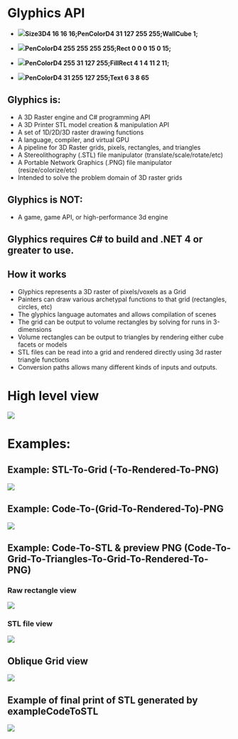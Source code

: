 # Glyphics API

* ![](https://github.com/katascope/Glyphics/blob/master/Glyphics/Apps/Animator/Simple1.PNG)**Size3D4 16 16 16;PenColorD4 31 127 255 255;WallCube 1;**

* ![](https://github.com/katascope/Glyphics/blob/master/Glyphics/Apps/Animator/Simple2.PNG)**PenColorD4 255 255 255 255;Rect 0 0 0 15 0 15;**

* ![](https://github.com/katascope/Glyphics/blob/master/Glyphics/Apps/Animator/Simple3.PNG)**PenColorD4 255 31 127 255;FillRect 4 1 4 11 2 11;**

* ![](https://github.com/katascope/Glyphics/blob/master/Glyphics/Apps/Animator/Simple4.PNG)**PenColorD4 31 255 127 255;Text 6 3 8 65**

## Glyphics is:
*  A 3D Raster engine and C# programming API 
*  A 3D Printer STL model creation & manipulation API
*  A set of 1D/2D/3D raster drawing functions
*  A language, compiler, and virtual GPU
*  A pipeline for 3D Raster grids, pixels, rectangles, and triangles
*  A Stereolithography (.STL) file manipulator (translate/scale/rotate/etc)
*  A Portable Network Graphics (.PNG) file manipulator (resize/colorize/etc)
*  Intended to solve the problem domain of 3D raster grids
   
## Glyphics is NOT:
*  A game, game API, or high-performance 3d engine

## Glyphics requires C# to build and .NET 4 or greater to use.

## How it works

- Glyphics represents a 3D raster of pixels/voxels as a Grid
- Painters can draw various archetypal functions to that grid (rectangles, circles, etc)
- The glyphics language automates and allows compilation of scenes
- The grid can be output to volume rectangles by solving for runs in 3-dimensions
- Volume rectangles can be output to triangles by rendering either cube facets or models
- STL files can be read into a grid and rendered directly using 3d raster triangle functions
- Conversion paths allows many different kinds of inputs and outputs.

# High level view
![](http://i.imgur.com/KKtSuV0.png)

# Examples:

## Example: STL-To-Grid (-To-Rendered-To-PNG)
![](https://github.com/katascope/Glyphics/blob/master/Glyphics/Examples/ExampleSTLToGrid/test.png)

## Example: Code-To-(Grid-To-Rendered-To)-PNG
![](https://github.com/katascope/Glyphics/blob/master/Glyphics/Examples/ExampleCodeToPNG/Ascent.PNG)

## Example: Code-To-STL & preview PNG (Code-To-Grid-To-Triangles-To-Grid-To-Rendered-To-PNG)

### Raw rectangle view
![](http://i.imgur.com/SKPyyVX.png)

### STL file view
![](http://i.imgur.com/LDqSVAF.png)

## Oblique Grid view
![](https://github.com/katascope/Glyphics/blob/master/Glyphics/Examples/ExampleCodeToSTL/preview.png)

## Example of final print of STL generated by exampleCodeToSTL
![](http://i.imgur.com/9wrotEK.png)
